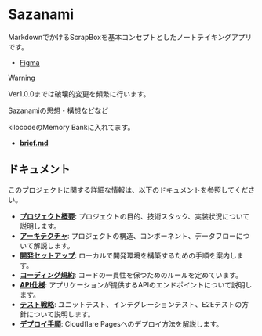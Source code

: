 # Sazanami

MarkdownでかけるScrapBoxを基本コンセプトとしたノートテイキングアプリです。

- [Figma](https://www.figma.com/design/GmQwVZtxtMtLhujgtrmGYl/sazanami?node-id=0-1&t=isQ1ILUFBDQy9zg5-1)


> [!WARNING]
> Ver1.0.0までは破壊的変更を頻繁に行います。

Sazanamiの思想・構想などなど

kilocodeのMemory Bankに入れてます。
- **[brief.md](.kilocode\rules\memory-bank\brief.md)**


## ドキュメント

このプロジェクトに関する詳細な情報は、以下のドキュメントを参照してください。

- **[プロジェクト概要](.kilocode/rules/memory-bank/product.md)**: プロジェクトの目的、技術スタック、実装状況について説明します。
- **[アーキテクチャ](.kilocode/rules/memory-bank/architecture.md)**: プロジェクトの構造、コンポーネント、データフローについて解説します。
- **[開発セットアップ](.kilocode/rules/memory-bank/setup.md)**: ローカルで開発環境を構築するための手順を案内します。
- **[コーディング規約](.kilocode/rules/memory-bank/tech.md)**: コードの一貫性を保つためのルールを定めています。
- **[API仕様](.kilocode/rules/memory-bank/api.md)**: アプリケーションが提供するAPIのエンドポイントについて説明します。
- **[テスト戦略](.kilocode/rules/memory-bank/testing.md)**: ユニットテスト、インテグレーションテスト、E2Eテストの方針について説明します。
- **[デプロイ手順](.kilocode/rules/memory-bank/deployment.md)**: Cloudflare Pagesへのデプロイ方法を解説します。